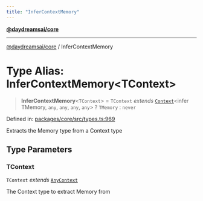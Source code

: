 ```yaml
---
title: "InferContextMemory"
---
```


[**@daydreamsai/core**](./api-reference.md)

***

[@daydreamsai/core](./api-reference.md) / InferContextMemory

# Type Alias: InferContextMemory\<TContext\>

> **InferContextMemory**\<`TContext`\> = `TContext` *extends* [`Context`](./Context.md)\<infer TMemory, `any`, `any`, `any`, `any`\> ? `TMemory` : `never`

Defined in: [packages/core/src/types.ts:969](https://github.com/dojoengine/daydreams/blob/95678f46ea3908883ec80d853a28c9f23ca4f5c2/packages/core/src/types.ts#L969)

Extracts the Memory type from a Context type

## Type Parameters

### TContext

`TContext` *extends* [`AnyContext`](./AnyContext.md)

The Context type to extract Memory from
